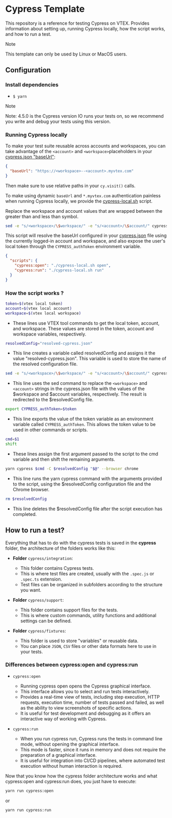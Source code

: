 # Cypress Template

This repository is a reference for testing Cypress on VTEX. Provides information about setting up, running Cypress locally, how the script works, and how to run a test.

> [!NOTE]
> This template can only be used by Linux or MacOS users.

## Configuration

### Install dependencies

- `$ yarn`

> [!NOTE]
> Note: 4.5.0 is the Cypress version IO runs your tests on, so we recommend you write and debug your tests using this version.

### Running Cypress locally

To make your test suite reusable across accounts and workspaces, you can take advantage of the `<account>` and `<workspace>`placeholders in your [cypress.json "baseUrl"](./cypress.json):

```json
{
  "baseUrl": "https://<workspace>--<account>.myvtex.com"
}
```

Then make sure to use relative paths in your `cy.visit()` calls.

To make using dynamic `baseUrl` and `*.myvtex.com` authentication painless when running Cypress locally, we provide the [cypress-local.sh](./cypress-local.sh) script.

Replace the workspace and account values that are wrapped between the greater than and less than symbol.

```sh
sed -e "s/<workspace>/\$workspace/" -e "s/<account>/\$account/" cypress.json > $resolvedConfig
```

This script will resolve the baseUrl configured in your [cypress.json](./cypress.json) file using the currently logged-in account and workspace, and also expose the user's local token through the `CYPRESS_authToken` environment variable.

```json
{
  "scripts": {
    "cypress:open": "./cypress-local.sh open",
    "cypress:run": "./cypress-local.sh run"
  }
}
```

### How the script works ?

```sh
token=$(vtex local token)
account=$(vtex local account)
workspace=$(vtex local workspace)
```

- These lines use VTEX tool commands to get the local token, account, and workspace. These values are stored in the token, account and workspace variables, respectively.

```sh
resolvedConfig="resolved-cypress.json"
```

- This line creates a variable called resolvedConfig and assigns it the value "resolved-cypress.json". This variable is used to store the name of the resolved configuration file.

```sh
sed -e "s/<workspace>/\$workspace/" -e "s/<account>/\$account/" cypress.json > $resolvedConfig
```

- This line uses the sed command to replace the `<workspace>` and `<account>` strings in the cypress.json file with the values of the $workspace and $account variables, respectively. The result is redirected to the $resolvedConfig file.

```sh
export CYPRESS_authToken=$token
```

- This line exports the value of the token variable as an environment variable called `CYPRESS_authToken`. This allows the token value to be used in other commands or scripts.

```sh
cmd=$1
shift
```

- These lines assign the first argument passed to the script to the cmd variable and then shift the remaining arguments.

```sh
yarn cypress $cmd -C $resolvedConfig "$@" --browser chrome
```

- This line runs the yarn cypress command with the arguments provided to the script, using the $resolvedConfig configuration file and the Chrome browser.

```sh
rm $resolvedConfig
```

- This line deletes the $resolvedConfig file after the script execution has completed.

## How to run a test?

Everything that has to do with the cypress tests is saved in the **cypress** folder, the architecture of the folders works like this:

- **Folder** `cypress/integration`:

  - This folder contains Cypress tests.
  - This is where test files are created, usually with the `.spec.js` or `.spec.ts` extension.
  - Test files can be organized in subfolders according to the structure you want.

- **Folder** `cypress/support`:

  - This folder contains support files for the tests.
  - This is where custom commands, utility functions and additional settings can be defined.

- **Folder** `cypress/fixtures`:

  - This folder is used to store "variables" or reusable data.
  - You can place `JSON`, `CSV` files or other data formats here to use in your tests.

### Differences between cypress:open and cypress:run

- `cypress:open`

  - Running cypress open opens the Cypress graphical interface.
  - This interface allows you to select and run tests interactively.
  - Provides a real-time view of tests, including step execution, HTTP requests, execution time, number of tests passed and failed, as well as the ability to view screenshots of specific actions.
  - It is useful for test development and debugging as it offers an interactive way of working with Cypress.

- `cypress:run`
  - When you run cypress run, Cypress runs the tests in command line mode, without opening the graphical interface.
  - This mode is faster, since it runs in memory and does not require the preparation of a graphical interface.
  - It is useful for integration into CI/CD pipelines, where automated test execution without human interaction is required.

Now that you know how the cypress folder architecture works and what cypress:open and cypress:run does, you just have to execute:

```sh
yarn run cypress:open
```

or

```sh
yarn run cypress:run
```
